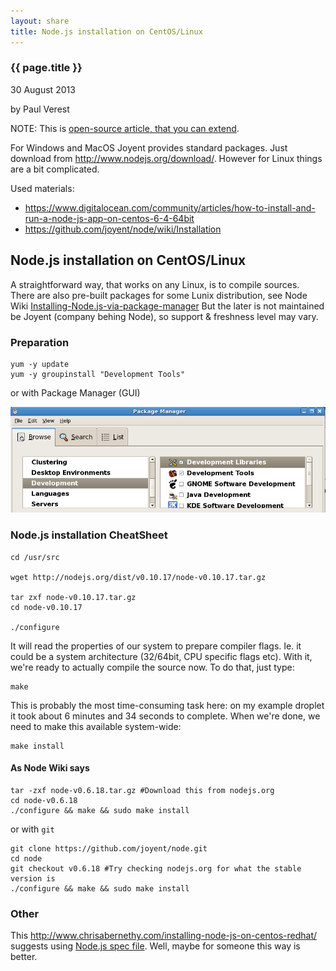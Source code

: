 ```yaml
---
layout: share
title: Node.js installation on CentOS/Linux
---
```


### {{ page.title }}

<p class="meta">30 August 2013</p> by Paul Verest

NOTE: This is [open-source article, that you can extend](https://github.com/Nodeclipse/www.nodeclipse.org/tree/gh-pages/_posts).

For Windows and MacOS Joyent provides standard packages. Just download from <http://www.nodejs.org/download/>.
However for Linux things are a bit complicated.

Used materials:
- <https://www.digitalocean.com/community/articles/how-to-install-and-run-a-node-js-app-on-centos-6-4-64bit>
- <https://github.com/joyent/node/wiki/Installation>

## Node.js installation on CentOS/Linux

A straightforward way, that works on any Linux, is to compile sources. 
There are also pre-built packages for some Lunix distribution,
see Node Wiki [Installing-Node.js-via-package-manager](https://github.com/joyent/node/wiki/Installing-Node.js-via-package-manager)
But the later is not maintained be Joyent (company behing Node), so support & freshness level may vary.

### Preparation

	yum -y update
	yum -y groupinstall "Development Tools"
	
or with Package Manager (GUI)
	
![](/img/share/CentOS-Package-Manager.PNG)	

### Node.js installation CheatSheet

	cd /usr/src
	
	wget http://nodejs.org/dist/v0.10.17/node-v0.10.17.tar.gz
	
	tar zxf node-v0.10.17.tar.gz
	cd node-v0.10.17
	
	./configure


It will read the properties of our system to prepare compiler flags. Ie. it could be a system architecture (32/64bit, CPU specific flags etc). With it, we're ready to actually compile the source now. To do that, just type:

	make


This is probably the most time-consuming task here: on my example droplet it took about 6 minutes and 34 seconds to complete. When we're done, we need to make this available system-wide:

	make install


#### As Node Wiki says

	tar -zxf node-v0.6.18.tar.gz #Download this from nodejs.org
	cd node-v0.6.18
	./configure && make && sudo make install

or with `git`

	git clone https://github.com/joyent/node.git
	cd node
	git checkout v0.6.18 #Try checking nodejs.org for what the stable version is
	./configure && make && sudo make install


### Other

This <http://www.chrisabernethy.com/installing-node-js-on-centos-redhat/>
suggests using [Node.js spec file](http://www.chrisabernethy.com/wp-content/downloads/nodejs.spec).
Well, maybe for someone this way is better.




